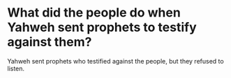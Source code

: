 # What did the people do when Yahweh sent prophets to testify against them?

Yahweh sent prophets who testified against the people, but they refused to listen. 